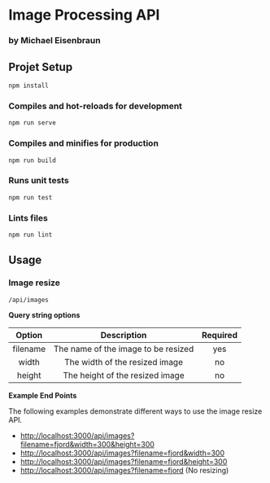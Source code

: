# Image Processing API
### by Michael Eisenbraun

## Projet Setup
```
npm install
```

### Compiles and hot-reloads for development
```
npm run serve
```

### Compiles and minifies for production
```
npm run build
```

### Runs unit tests
```
npm run test
```

### Lints files
```
npm run lint
```

## Usage

### Image resize 

`/api/images`

**Query string options**

| Option | Description | Required | 
| :---:  | :---:       | :---:    |
| filename | The name of the image to be resized | yes |
| width | The width of the resized image | no |
| height | The height of the resized image | no | 

**Example End Points**

The following examples demonstrate different ways to use the image resize API. 

- [http://localhost:3000/api/images?filename=fjord&width=300&height=300](http://localhost:3000/api/images?filename=fjord&width=300&height=300)
- [http://localhost:3000/api/images?filename=fjord&width=300](http://localhost:3000/api/images?filename=fjord&width=300)
- [http://localhost:3000/api/images?filename=fjord&height=300](http://localhost:3000/api/images?filename=fjord&height=300)
- [http://localhost:3000/api/images?filename=fjord](http://localhost:3000/api/images?filename=fjord) (No resizing)